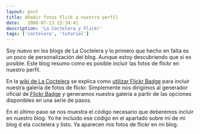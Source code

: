 ```yaml
---
layout: post
title: Añadir fotos Flick a nuestro perfil
date:   2008-07-13 15:34:41
description: 'La Coctelera y Flickr'
tags: ['coctelera', 'tutorial']
---
```


Soy nuevo en los blogs de La Coctelera y lo primero que hecho en falta es un poco de personalización del blog. Aunque estoy descubriendo que si es posible. Este blog resumo como es posible incluir las fotos de flickr en nuestro perfil.

En la <a href="http://wiki.lacoctelera.com/" title="http://wiki.lacoctelera.com/" id="link_0">wiki de La Coctelera</a> se explica como <a href="http://wiki.lacoctelera.com/flickr_badge" title="http://wiki.lacoctelera.com/flickr_badge" id="link_1">utilizar Flickr Badge</a> para incluir nuestra galería de fotos de flickr. Simplemente nos dirigimos al generador oficial de <a href="http://www.flickr.com/badge.gne" title="http://www.flickr.com/badge.gne" id="link_2">Flickr Badge</a> y generamos nuestra galería a partir de las opciones disponibles en una serie de pasos.

En el último paso se nos muestra el código necesario que deberemos incluir en nuestro blog. Yo he incluido ese código en el apartado sobre mi de mi blog d ela coctelera y listo. Ya aparecen mis fotos de flickr en mi blog.
